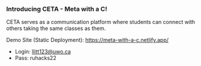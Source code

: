 ### Introducing CETA - Meta with a C! 

CETA serves as a communication platform where students can connect with others taking the same classes as them.

Demo Site (Static Deployment): https://meta-with-a-c.netlify.app/
* Login: llitt123@uwo.ca
* Pass: ruhacks22
